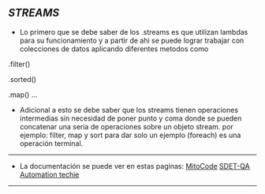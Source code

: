 ## _STREAMS_

- Lo primero que se debe saber de los .streams es que utilizan lambdas para su funcionamiento y a partir de ahi se puede lograr trabajar con colecciones de datos aplicando diferentes metodos como

.filter()

.sorted()

.map() ...

- Adicional a esto se debe saber que los streams tienen operaciones intermedias sin necesidad de poner punto y coma donde se pueden concatenar una seria de operaciones sobre un objeto stream. por ejemplo: filter, map y sort para dar solo un ejemplo (foreach) es una operación terminal.

---

- La documentación se puede ver en estas paginas:
  [MitoCode](https://www.youtube.com/watch?v=U5oOdNG2XQY)
  [SDET-QA Automation techie](https://www.youtube.com/watch?v=33JrZGtKOEE&list=PLUDwpEzHYYLvTPVqVIt7tlBohABLo4gyg)

---
